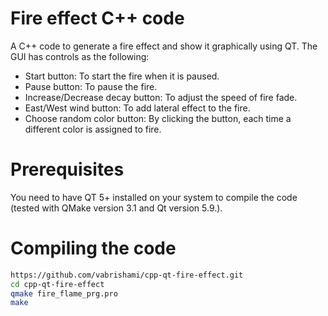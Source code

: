 # Fire effect C++ code

A C++ code to generate a fire effect and show it graphically using QT. The GUI has controls as the following:
 
  - Start button: To start the fire when it is paused.
  - Pause button: To pause the fire. 
  - Increase/Decrease decay button: To adjust the speed of fire fade.
  - East/West wind button: To add lateral effect to the fire.
  - Choose random color button: By clicking the button, each time a different color is assigned to fire.

# Prerequisites 
You need to have QT 5+ installed on your system to compile the code (tested with QMake version 3.1 and Qt version 5.9.).

# Compiling the code

```sh
https://github.com/vabrishami/cpp-qt-fire-effect.git
cd cpp-qt-fire-effect
qmake fire_flame_prg.pro
make
```
